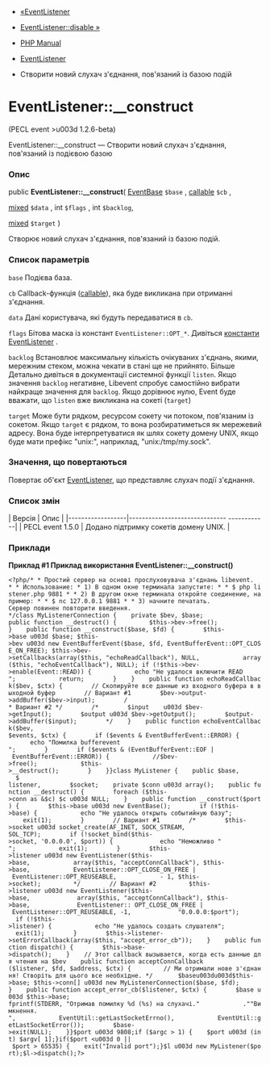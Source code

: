 - [«EventListener](class.eventlistener.md)
- [EventListener::disable »](eventlistener.disable.md)

- [PHP Manual](index.md)
- [EventListener](class.eventlistener.md)
- Створити новий слухач з'єднання, пов'язаний із базою подій

# EventListener::\_\_construct

(PECL event \>u003d 1.2.6-beta)

EventListener::\_\_construct — Створити новий слухач з'єднання,
пов'язаний із подієвою базою

### Опис

public **EventListener::\_\_construct**(
[EventBase](class.eventbase.md) `$base` ,
[callable](language.types.callable.md) `$cb` ,

[mixed](language.types.declarations.md#language.types.declarations.mixed)
`$data` ,
int `$flags` ,
int `$backlog`,

[mixed](language.types.declarations.md#language.types.declarations.mixed)
`$target`
)

Створює новий слухач з'єднання, пов'язаний із базою подій.

### Список параметрів

`base`
Подієва база.

`cb`
Callback-функція ([callable](language.types.callable.md)), яка
буде викликана при отриманні з'єднання.

`data`
Дані користувача, які будуть передаватися в `cb`.

`flags`
Бітова маска із констант `EventListener::OPT_*`. Дивіться [константи
EventListener](class.eventlistener.md#eventlistener.constants) .

`backlog`
Встановлює максимальну кількість очікуваних з'єднань, якими,
мережним стеком, можна чекати в стані ще не прийнято. Більше
Детально дивіться в документації системної функції `listen`. Якщо
значення `backlog` негативне, Libevent спробує самостійно
вибрати найкраще значення для `backlog`. Якщо дорівнює нулю, Event буде
вважати, що `listen` вже викликана на сокеті (`target`)

`target`
Може бути рядком, ресурсом сокету чи потоком, пов'язаним із сокетом.
Якщо `target` є рядком, то вона розбиратиметься як мережевий
адресу. Вона буде інтерпретуватися як шлях сокету домену UNIX, якщо
буде мати префікс "unix:", наприклад, "unix:/tmp/my.sock".

### Значення, що повертаються

Повертає об'єкт [EventListener](class.eventlistener.md),
що представляє слухач події з'єднання.

### Список змін

| Версія | Опис |
|------------------|------------------------------ ------------|
| PECL event 1.5.0 | Додано підтримку сокетів домену UNIX. |

### Приклади

**Приклад #1 Приклад використання **EventListener::\_\_construct()****

` <?php/* * Простий сервер на основі прослуховувача з'єднань libevent. * * Использование: * 1) В одном окне терминала запустите: * * $ php listener.php 9881 * * 2) В другом окне терминала откройте соединение, например: * * $ nc 127.0.0.1 9881 * * 3) начните печатать. Сервер повинен повторити введення. */class MyListenerConnection {    private $bev, $base; public function __destruct() {         $this->bev->free(); }    public function __construct($base, $fd) {        $this->base u003d $base; $this->bev u003d new EventBufferEvent($base, $fd, EventBufferEvent::OPT_CLOSE_ON_FREE); $this->bev->setCallbacks(array($this, "echoReadCallback"), NULL,            array($this, "echoEventCallback"), NULL); if (!$this->bev->enable(Event::READ)) {            echo "Не удалося включити READ
";            return;        }    }    public function echoReadCallback($bev, $ctx) {        // Скопируйте все данные из входного буфера в выходной буфер        // Вариант #1        $bev->output->addBuffer($bev->input);        / * Вариант #2 */        /*        $input    u003d $bev->getInput();        $output u003d $bev->getOutput();        $output->addBuffer($input);        */    }    public function echoEventCallback($bev, $events, $ctx) {        if ($events & EventBufferEvent::ERROR) {            echo "Помилка bufferevent
";        }        if ($events & (EventBufferEvent::EOF | EventBufferEvent::ERROR)) {            //$bev->free();            $this->__destruct();        }    }}class MyListener {    public $base,        $ listener,        $socket;    private $conn u003d array();    public function __destruct() {        foreach ($this->conn as &$c) $c u003d NULL;    }    public function __construct($port) {        $this->base u003d new EventBase();        if (!$this->base) {            echo "Не удалось открыть событийную базу";            exit(1);        }        // Вариант #1        /*        $this->socket u003d socket_create(AF_INET, SOCK_STREAM, SOL_TCP);        if (!socket_bind($this->socket, '0.0.0.0', $port)) {             echo "Неможливо "
";            exit(1);        }        $this->listener u003d new EventListener($this->base,            array($this, "acceptConnCallback"), $this->base,            EventListener::OPT_CLOSE_ON_FREE | EventListener::OPT_REUSEABLE,            - 1, $this->socket);         */        // Вариант #2         $this->listener u003d new EventListener($this->base,             array($this, "acceptConnCallback"), $this->base,             EventListener:: OPT_CLOSE_ON_FREE | EventListener::OPT_REUSEABLE, -1,             "0.0.0.0:$port");        if (!$this->listener) {            echo "Не удалось создать слушателя";            exit(1);        }        $this->listener- >setErrorCallback(array($this, "accept_error_cb"));    }    public function dispatch() {        $this->base->dispatch();    }    // Этот callback вызывается, когда есть данные для чтения на $bev    public function acceptConnCallback ($listener, $fd, $address, $ctx) {         // Ми отримали нове з'єднання! Створіть для цього все необхідне. */       $baseu003du003d$this->base; $this->conn[] u003d new MyListenerConnection($base, $fd); }    public function accept_error_cb($listener, $ctx) {        $base u003d $this->base; fprintf(STDERR, "Отримав помилку %d (%s) на слухачі."            .""Вимкнення.
",            EventUtil::getLastSocketErrno(),            EventUtil::getLastSocketError());        $base->exit(NULL);    }}$port u003d 9808;if ($argc > 1) {    $port u003d (int) $argv[ 1];}if($port <u003d 0 || $port > 65535) {    exit("Invalid port");}$l u003d new MyListener($port);$l->dispatch();?> `
